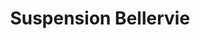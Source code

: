 ---
title: "Suspension Bellervie"
url: /vaudreuil-dorion/suspension-bellervie/
shop: Autowerkstatt
---